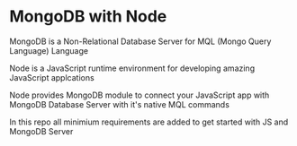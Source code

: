 # MongoDB with Node

MongoDB is a Non-Relational Database Server for MQL (Mongo Query Language) Language

Node is a JavaScript runtime environment for developing amazing JavaScript applcations

Node provides MongoDB module to connect your JavaScript app with MongoDB Database Server with it's native MQL commands

In this repo all minimium requirements are added to get started with JS and MongoDB Server
